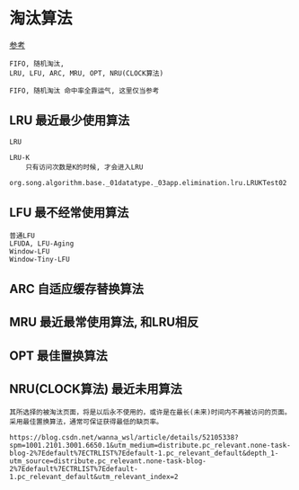 # 淘汰算法

[参考](https://www.jianshu.com/p/18285ecffbfb)

```
FIFO, 随机淘汰, 
LRU, LFU, ARC, MRU, OPT, NRU(CLOCK算法)

FIFO, 随机淘汰 命中率全靠运气, 这里仅当参考
```

## LRU 最近最少使用算法

```
LRU

LRU-K
    只有访问次数是K的时候, 才会进入LRU
    org.song.algorithm.base._01datatype._03app.elimination.lru.LRUKTest02
```

## LFU 最不经常使用算法

```
普通LFU
LFUDA, LFU-Aging
Window-LFU
Window-Tiny-LFU
```


## ARC 自适应缓存替换算法

## MRU 最近最常使用算法, 和LRU相反

## OPT 最佳置换算法

## NRU(CLOCK算法) 最近未用算法

```
其所选择的被淘汰页面，将是以后永不使用的，或许是在最长(未来)时间内不再被访问的页面。采用最佳置换算法，通常可保证获得最低的缺页率。

https://blog.csdn.net/wanna_wsl/article/details/52105338?spm=1001.2101.3001.6650.1&utm_medium=distribute.pc_relevant.none-task-blog-2%7Edefault%7ECTRLIST%7Edefault-1.pc_relevant_default&depth_1-utm_source=distribute.pc_relevant.none-task-blog-2%7Edefault%7ECTRLIST%7Edefault-1.pc_relevant_default&utm_relevant_index=2
```